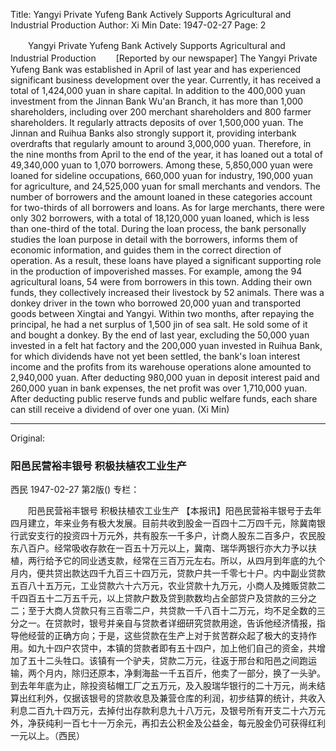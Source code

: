 Title: Yangyi Private Yufeng Bank Actively Supports Agricultural and Industrial Production
Author: Xi Min
Date: 1947-02-27
Page: 2

　　Yangyi Private Yufeng Bank Actively Supports Agricultural and Industrial Production
　　[Reported by our newspaper] The Yangyi Private Yufeng Bank was established in April of last year and has experienced significant business development over the year. Currently, it has received a total of 1,424,000 yuan in share capital. In addition to the 400,000 yuan investment from the Jinnan Bank Wu'an Branch, it has more than 1,000 shareholders, including over 200 merchant shareholders and 800 farmer shareholders. It regularly attracts deposits of over 1,500,000 yuan. The Jinnan and Ruihua Banks also strongly support it, providing interbank overdrafts that regularly amount to around 3,000,000 yuan. Therefore, in the nine months from April to the end of the year, it has loaned out a total of 49,340,000 yuan to 1,070 borrowers. Among these, 5,850,000 yuan were loaned for sideline occupations, 660,000 yuan for industry, 190,000 yuan for agriculture, and 24,525,000 yuan for small merchants and vendors. The number of borrowers and the amount loaned in these categories account for two-thirds of all borrowers and loans. As for large merchants, there were only 302 borrowers, with a total of 18,120,000 yuan loaned, which is less than one-third of the total. During the loan process, the bank personally studies the loan purpose in detail with the borrowers, informs them of economic information, and guides them in the correct direction of operation. As a result, these loans have played a significant supporting role in the production of impoverished masses. For example, among the 94 agricultural loans, 54 were from borrowers in this town. Adding their own funds, they collectively increased their livestock by 52 animals. There was a donkey driver in the town who borrowed 20,000 yuan and transported goods between Xingtai and Yangyi. Within two months, after repaying the principal, he had a net surplus of 1,500 jin of sea salt. He sold some of it and bought a donkey. By the end of last year, excluding the 50,000 yuan invested in a felt hat factory and the 200,000 yuan invested in Ruihua Bank, for which dividends have not yet been settled, the bank's loan interest income and the profits from its warehouse operations alone amounted to 2,940,000 yuan. After deducting 980,000 yuan in deposit interest paid and 260,000 yuan in bank expenses, the net profit was over 1,710,000 yuan. After deducting public reserve funds and public welfare funds, each share can still receive a dividend of over one yuan. (Xi Min)



<hr /> 

Original: 


### 阳邑民营裕丰银号  积极扶植农工业生产
西民
1947-02-27
第2版()
专栏：

　　阳邑民营裕丰银号
    积极扶植农工业生产
    【本报讯】阳邑民营裕丰银号于去年四月建立，年来业务有极大发展。目前共收到股金一百四十二万四千元，除冀南银行武安支行的投资四十万元外，共有股东一千多户，计商人股东二百多户，农民股东八百户。经常吸收存款在一百五十万元以上，冀南、瑞华两银行亦大力予以扶植，两行给予它的同业透支款，经常在三百万元左右。所以，从四月到年底的九个月内，便共贷出款达四千九百三十四万元，贷款户共一千零七十户。内中副业贷款五百八十五万元，工业贷款六十六万元，农业贷款十九万元，小商人及摊贩贷款二千四百五十二万五千元，以上贷款户数及贷到款数均占全部贷户及贷款的三分之二；至于大商人贷款只有三百零二户，共贷款一千八百十二万元，均不足全数的三分之一。在贷款时，银号并亲自与贷款者详细研究贷款用途，告诉他经济情报，指导他经营的正确方向；于是，这些贷款在生产上对于贫苦群众起了极大的支持作用。如九十四户农贷中，本镇的贷款者即有五十四户，加上他们自己的资金，共增加了五十二头牲口。该镇有一个驴夫，贷款二万元，往返于邢台和阳邑之间跑运输，两个月内，除归还原本，净剩海盐一千五百斤，他卖了一部分，换了一头驴。到去年年底为止，除投资毡帽工厂之五万元，及入股瑞华银行的二十万元，尚未结算出红利外，仅据该银号的贷款收息及兼营仓库的利润，初步结算的统计，共收入利息二百九十四万元，去掉付出存款利息九十八万元，及银号所有开支二十六万元外，净获纯利一百七十一万余元，再扣去公积金及公益金，每元股金仍可获得红利一元以上。（西民）
